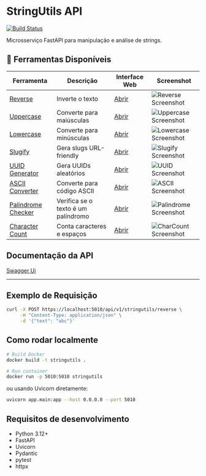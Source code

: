 # StringUtils API

[![Build Status](https://img.shields.io/github/actions/workflow/status/seu-usuario/seu-repositorio/ci.yml)](https://github.com/seu-usuario/seu-repositorio/actions)

Microsserviço FastAPI para manipulação e análise de strings.

## 🔗 Ferramentas Disponíveis

| Ferramenta | Descrição | Interface Web | Screenshot |
|---|---|---|---|
| [Reverse](https://pinheirocosta.com/tools/reverse) | Inverte o texto | [Abrir](https://pinheirocosta.com/tools/reverse-text) | ![Reverse Screenshot](screenshots/reverse-text.png) |
| [Uppercase](https://pinheirocosta.com/tools/uppercase) | Converte para maiúsculas | [Abrir](https://pinheirocosta.com/tools/uppercase) | ![Uppercase Screenshot](screenshots/uppercase.png) |
| [Lowercase](https://pinheirocosta.com/tools/lowercase) | Converte para minúsculas | [Abrir](https://pinheirocosta.com/tools/lowercase) | ![Lowercase Screenshot](screenshots/lowercase.png) |
| [Slugify](https://pinheirocosta.com/tools/slugify) | Gera slugs URL-friendly | [Abrir](https://pinheirocosta.com/tools/slugify) | ![Slugify Screenshot](screenshots/slugify.png) |
| [UUID Generator](https://pinheirocosta.com/tools/uuid) | Gera UUIDs aleatórios | [Abrir](https://pinheirocosta.com/tools/uuid) | ![UUID Screenshot](screenshots/uuid.png) |
| [ASCII Converter](https://pinheirocosta.com/tools/ascii) | Converte para código ASCII | [Abrir](https://pinheirocosta.com/tools/ascii) | ![ASCII Screenshot](screenshots/ascii.png) |
| [Palindrome Checker](https://pinheirocosta.com/tools/palindrome) | Verifica se o texto é um palíndromo | [Abrir](https://pinheirocosta.com/tools/palindrome) | ![Palindrome Screenshot](screenshots/palindrome.png) |
| [Character Count](https://pinheirocosta.com/tools/charcount) | Conta caracteres e espaços | [Abrir](https://pinheirocosta.com/tools/charcount) | ![CharCount Screenshot](screenshots/charcount.png) |


## Documentação da API
[Swagger Ui](https://stringutils-601a.onrender.com/docs)

---

## Exemplo de Requisição

```bash
curl -X POST https://localhost:5010/api/v1/stringutils/reverse \
     -H "Content-Type: application/json" \
     -d '{"text": "abc"}'
```

## Como rodar localmente

```bash
# Build Docker
docker build -t stringutils .

# Run container
docker run -p 5010:5010 stringutils
```
ou usando Uvicorn diretamente:
```bash
uvicorn app.main:app --host 0.0.0.0 --port 5010
```

## Requisitos de desenvolvimento
- Python 3.12+
- FastAPI
- Uvicorn
- Pydantic
- pytest
- httpx 

